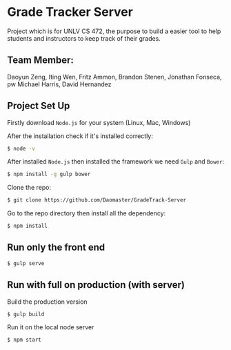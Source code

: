 Grade Tracker Server
=====================

Project which is for UNLV CS 472, the purpose to build a easier tool to help students and instructors to keep track of their grades.

## Team Member:
Daoyun Zeng, Iting Wen, Fritz Ammon, Brandon Stenen, Jonathan Fonseca, pw Michael Harris, David Hernandez


## Project Set Up

Firstly download `Node.js` for your system (Linux, Mac, Windows)

After the installation check if it's installed correctly:

```bash
$ node -v
```

After installed `Node.js` then installed the framework we need `Gulp` and `Bower`:

```bash
$ npm install -g gulp bower
```

Clone the repo:

```bash
$ git clone https://github.com/Daomaster/GradeTrack-Server
```

Go to the repo directory then install all the dependency:

```bash
$ npm install
```

## Run only the front end

```bash
$ gulp serve
```
## Run with full on production (with server)

Build the production version
```bash
$ gulp build
```

Run it on the local node server
```bash
$ npm start
```

